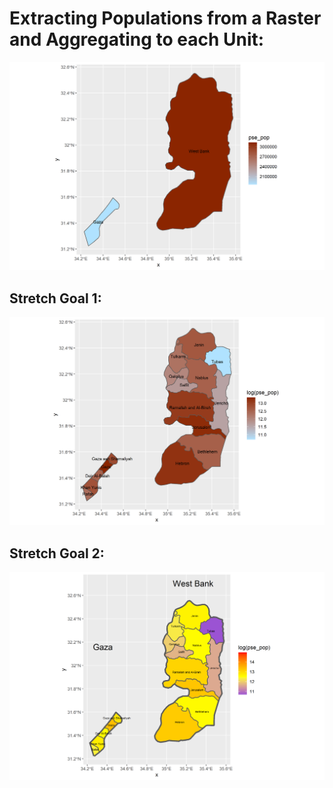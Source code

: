 # Extracting Populations from a Raster and Aggregating to each Unit:
![](pse_pop_19.png)



## Stretch Goal 1:

![](pse_pop_19_S1.png)

## Stretch Goal 2:

![](pse_pop19Stretch2.png)
